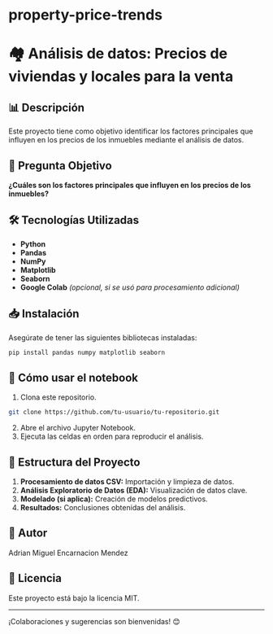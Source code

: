 # property-price-trends

# 🏘️ Análisis de datos: Precios de viviendas y locales para la venta

## 📊 Descripción
Este proyecto tiene como objetivo identificar los factores principales que influyen en los precios de los inmuebles mediante el análisis de datos.

## 🎯 Pregunta Objetivo
**¿Cuáles son los factores principales que influyen en los precios de los inmuebles?**

## 🛠️ Tecnologías Utilizadas
- **Python**
- **Pandas**
- **NumPy**
- **Matplotlib**
- **Seaborn**
- **Google Colab** *(opcional, si se usó para procesamiento adicional)*

## 📥 Instalación
Asegúrate de tener las siguientes bibliotecas instaladas:
```bash
pip install pandas numpy matplotlib seaborn
```

## 🚀 Cómo usar el notebook
1. Clona este repositorio.
```bash
git clone https://github.com/tu-usuario/tu-repositorio.git
```
2. Abre el archivo Jupyter Notebook.
3. Ejecuta las celdas en orden para reproducir el análisis.

## 📑 Estructura del Proyecto
1. **Procesamiento de datos CSV:** Importación y limpieza de datos.
2. **Análisis Exploratorio de Datos (EDA):** Visualización de datos clave.
3. **Modelado (si aplica):** Creación de modelos predictivos.
4. **Resultados:** Conclusiones obtenidas del análisis.

## 👤 Autor
Adrian Miguel Encarnacion Mendez

## 📄 Licencia
Este proyecto está bajo la licencia MIT.

---
¡Colaboraciones y sugerencias son bienvenidas! 😊
